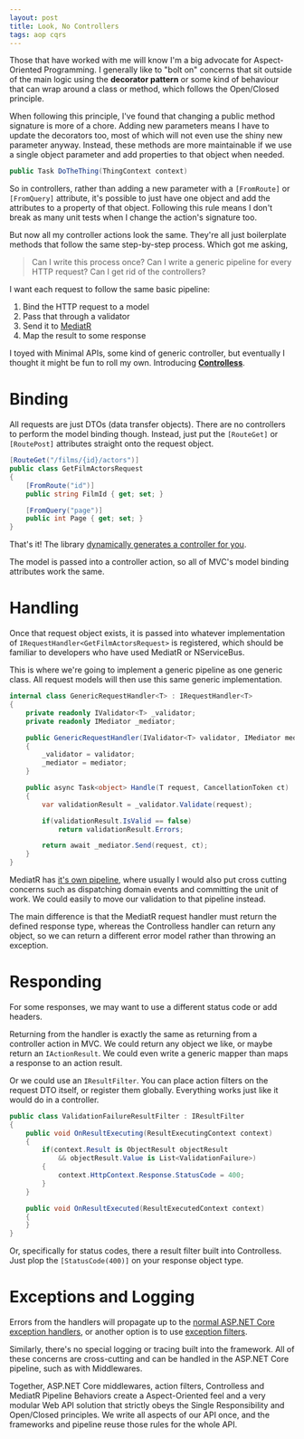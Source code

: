 ```yaml
---
layout: post
title: Look, No Controllers
tags: aop cqrs
---
```


Those that have worked with me will know I'm a big advocate for Aspect-Oriented Programming. I generally like to "bolt on" concerns that sit outside of the main logic using the **decorator pattern** or some kind of behaviour that can wrap around a class or method, which follows the Open/Closed principle.

When following this principle, I've found that changing a public method signature is more of a chore. Adding new parameters means I have to update the decorators too, most of which will not even use the shiny new parameter anyway. Instead, these methods are more maintainable if we use a single object parameter and add properties to that object when needed.

```c#
public Task DoTheThing(ThingContext context)
```

So in controllers, rather than adding a new parameter with a `[FromRoute]` or `[FromQuery]` attribute, it's possible to just have one object and add the attributes to a property of that object. Following this rule means I don't break as many unit tests when I change the action's signature too.

But now all my controller actions look the same. They're all just boilerplate methods that follow the same step-by-step process. Which got me asking,
> Can I write this process once? Can I write a generic pipeline for every HTTP request? Can I get rid of the controllers?

I want each request to follow the same basic pipeline:
1. Bind the HTTP request to a model
2. Pass that through a validator
3. Send it to [MediatR](https://github.com/jbogard/MediatR)
4. Map the result to some response

I toyed with Minimal APIs, some kind of generic controller, but eventually I thought it might be fun to roll my own. Introducing **[Controlless](https://github.com/connellw/Controlless)**.

# Binding

All requests are just DTOs (data transfer objects). There are no controllers to perform the model binding though. Instead, just put the `[RouteGet]` or `[RoutePost]` attributes straight onto the request object.

```c#
[RouteGet("/films/{id}/actors")]
public class GetFilmActorsRequest
{
    [FromRoute("id")]
    public string FilmId { get; set; }

    [FromQuery("page")]
    public int Page { get; set; }
}
```

That's it! The library [dynamically generates a controller for you](https://www.strathweb.com/2018/04/generic-and-dynamically-generated-controllers-in-asp-net-core-mvc/).

The model is passed into a controller action, so all of MVC's model binding attributes work the same.

# Handling

Once that request object exists, it is passed into whatever implementation of `IRequestHandler<GetFilmActorsRequest>` is registered, which should be familiar to developers who have used MediatR or NServiceBus.

This is where we're going to implement a generic pipeline as one generic class. All request models will then use this same generic implementation.

```c#
internal class GenericRequestHandler<T> : IRequestHandler<T>
{
    private readonly IValidator<T> _validator;
    private readonly IMediator _mediator;

    public GenericRequestHandler(IValidator<T> validator, IMediator mediator)
    {
        _validator = validator;
        _mediator = mediator;
    }

    public async Task<object> Handle(T request, CancellationToken ct)
    {
        var validationResult = _validator.Validate(request);

        if(validationResult.IsValid == false)
            return validationResult.Errors;

        return await _mediator.Send(request, ct);
    }
}
```

MediatR has [it's own pipeline](https://lostechies.com/jimmybogard/2014/09/09/tackling-cross-cutting-concerns-with-a-mediator-pipeline/), where usually I would also put cross cutting concerns such as dispatching domain events and committing the unit of work. We could easily to move our validation to that pipeline instead.

The main difference is that the MediatR request handler must return the defined response type, whereas the Controlless handler can return any object, so we can return a different error model rather than throwing an exception.

# Responding

For some responses, we may want to use a different status code or add headers.

Returning from the handler is exactly the same as returning from a controller action in MVC. We could return any object we like, or maybe return an `IActionResult`. We could even write a generic mapper than maps a response to an action result.

Or we could use an `IResultFilter`. You can place action filters on the request DTO itself, or register them globally. Everything works just like it would do in a controller.

```c#
public class ValidationFailureResultFilter : IResultFilter
{
    public void OnResultExecuting(ResultExecutingContext context)
    {
        if(context.Result is ObjectResult objectResult
            && objectResult.Value is List<ValidationFailure>)
        {
            context.HttpContext.Response.StatusCode = 400;
        }
    }

    public void OnResultExecuted(ResultExecutedContext context)
    {
    }
}
```

Or, specifically for status codes, there a result filter built into Controlless. Just plop the `[StatusCode(400)]` on your response object type.

# Exceptions and Logging

Errors from the handlers will propagate up to the [normal ASP.NET Core exception handlers](https://docs.microsoft.com/en-us/aspnet/core/web-api/handle-errors?view=aspnetcore-5.0), or another option is to use [exception filters](https://docs.microsoft.com/en-us/aspnet/core/mvc/controllers/filters?view=aspnetcore-5.0#exception-filters).

Similarly, there's no special logging or tracing built into the framework. All of these concerns are cross-cutting and can be handled in the ASP.NET Core pipeline, such as with Middlewares.

Together, ASP.NET Core middlewares, action filters, Controlless and MediatR Pipeline Behaviors create a Aspect-Oriented feel and a very modular Web API solution that strictly obeys the Single Responsibility and Open/Closed principles. We write all aspects of our API once, and the frameworks and pipeline reuse those rules for the whole API.